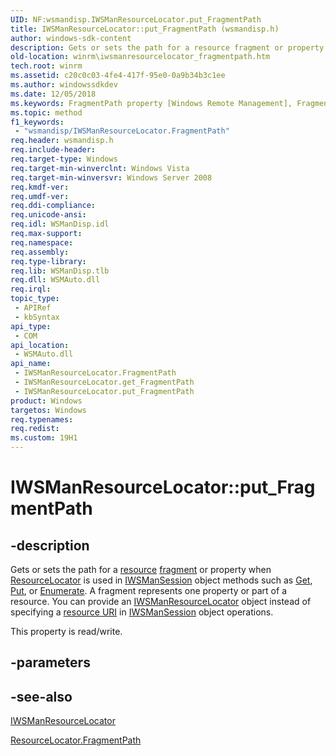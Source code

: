 ```yaml
---
UID: NF:wsmandisp.IWSManResourceLocator.put_FragmentPath
title: IWSManResourceLocator::put_FragmentPath (wsmandisp.h)
author: windows-sdk-content
description: Gets or sets the path for a resource fragment or property when ResourceLocator is used in IWSManSession object methods such as Get, Put, or Enumerate.
old-location: winrm\iwsmanresourcelocator_fragmentpath.htm
tech.root: winrm
ms.assetid: c20c0c03-4fe4-417f-95e0-0a9b34b3c1ee
ms.author: windowssdkdev
ms.date: 12/05/2018
ms.keywords: FragmentPath property [Windows Remote Management], FragmentPath property [Windows Remote Management],IWSManResourceLocator interface, IWSManResourceLocator interface [Windows Remote Management],FragmentPath property, IWSManResourceLocator.FragmentPath, IWSManResourceLocator.put_FragmentPath, IWSManResourceLocator::FragmentPath, IWSManResourceLocator::get_FragmentPath, IWSManResourceLocator::put_FragmentPath, put_FragmentPath, winrm.iwsmanresourcelocator_fragmentpath, wsmandisp/IWSManResourceLocator::FragmentPath, wsmandisp/IWSManResourceLocator::get_FragmentPath, wsmandisp/IWSManResourceLocator::put_FragmentPath
ms.topic: method
f1_keywords: 
 - "wsmandisp/IWSManResourceLocator.FragmentPath"
req.header: wsmandisp.h
req.include-header: 
req.target-type: Windows
req.target-min-winverclnt: Windows Vista
req.target-min-winversvr: Windows Server 2008
req.kmdf-ver: 
req.umdf-ver: 
req.ddi-compliance: 
req.unicode-ansi: 
req.idl: WSManDisp.idl
req.max-support: 
req.namespace: 
req.assembly: 
req.type-library: 
req.lib: WSManDisp.tlb
req.dll: WSMAuto.dll
req.irql: 
topic_type:
 - APIRef
 - kbSyntax
api_type:
 - COM
api_location:
 - WSMAuto.dll
api_name:
 - IWSManResourceLocator.FragmentPath
 - IWSManResourceLocator.get_FragmentPath
 - IWSManResourceLocator.put_FragmentPath
product: Windows
targetos: Windows
req.typenames: 
req.redist: 
ms.custom: 19H1
---
```


# IWSManResourceLocator::put_FragmentPath


## -description


Gets or sets the path for a <a href="https://docs.microsoft.com/windows/desktop/WinRM/windows-remote-management-glossary">resource</a> <a href="https://docs.microsoft.com/windows/desktop/WinRM/windows-remote-management-glossary">fragment</a> or property when <a href="https://docs.microsoft.com/windows/desktop/WinRM/resourcelocator">ResourceLocator</a> is used in <a href="https://docs.microsoft.com/windows/desktop/api/wsmandisp/nn-wsmandisp-iwsmansession">IWSManSession</a> object methods such as <a href="https://docs.microsoft.com/windows/desktop/api/wsmandisp/nf-wsmandisp-iwsmansession-get">Get</a>, <a href="https://docs.microsoft.com/windows/desktop/api/wsmandisp/nf-wsmandisp-iwsmansession-put">Put</a>, or <a href="https://docs.microsoft.com/windows/desktop/api/wsmandisp/nf-wsmandisp-iwsmansession-enumerate">Enumerate</a>.  A fragment represents one property or part of a resource. You can provide an <a href="https://docs.microsoft.com/windows/desktop/api/wsmandisp/nn-wsmandisp-iwsmanresourcelocator">IWSManResourceLocator</a> object instead of specifying a <a href="https://docs.microsoft.com/windows/desktop/WinRM/windows-remote-management-glossary">resource URI</a> in <a href="https://docs.microsoft.com/windows/desktop/api/wsmandisp/nn-wsmandisp-iwsmansession">IWSManSession</a> object operations.

This property is read/write.


## -parameters


## -see-also




<a href="https://docs.microsoft.com/windows/desktop/api/wsmandisp/nn-wsmandisp-iwsmanresourcelocator">IWSManResourceLocator</a>



<a href="https://docs.microsoft.com/windows/desktop/WinRM/resourcelocator-fragmentpath">ResourceLocator.FragmentPath</a>
 

 

